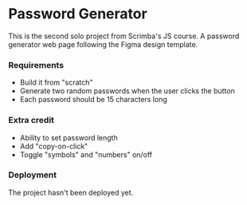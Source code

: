 # Password Generator

This is the second solo project from Scrimba's JS course. A password generator web page following the Figma design template.

### Requirements
* Build it from "scratch"
* Generate two random passwords when the user clicks the button
* Each password should be 15 characters long


### Extra credit
* Ability to set password length
* Add "copy-on-click"
* Toggle "symbols" and "numbers" on/off 


### Deployment
<!-- The project is deployed [here](https://capt-fluffy-bug.github.io/Scrimba-JS-Scoreboard/). -->
The project hasn't been deployed yet.